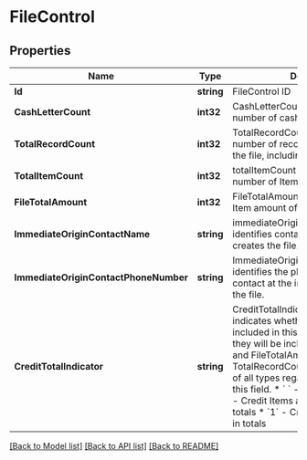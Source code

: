 # FileControl

## Properties

Name | Type | Description | Notes
------------ | ------------- | ------------- | -------------
**Id** | **string** | FileControl ID | [optional] 
**CashLetterCount** | **int32** | CashLetterCount identifies the total number of cash letters within the file. | 
**TotalRecordCount** | **int32** | TotalRecordCount identifies the total number of records of all types sent in the file, including the FileControl. | 
**TotalItemCount** | **int32** | totalItemCount identifies the total number of Items sent within the file. | 
**FileTotalAmount** | **int32** | FileTotalAmount identifies the total Item amount of the complete file. | 
**ImmediateOriginContactName** | **string** | immediateOriginContactName identifies contact at the institution that creates the file. | [optional] 
**ImmediateOriginContactPhoneNumber** | **string** | ImmediateOriginContactPhoneNumber identifies the phone number of the contact at the institution that creates the file. | [optional] 
**CreditTotalIndicator** | **string** | CreditTotalIndicator is a code that indicates whether Credits Items are included in this record’s totals. If so they will be included in TotalItemCount and FileTotalAmount. TotalRecordCount includes all records of all types regardless of the value of this field. * &#x60; &#x60; - No Credit Items * &#x60;0&#x60; - Credit Items are not included in totals * &#x60;1&#x60; - Credit Items are included in totals  | [optional] 

[[Back to Model list]](../README.md#documentation-for-models) [[Back to API list]](../README.md#documentation-for-api-endpoints) [[Back to README]](../README.md)


